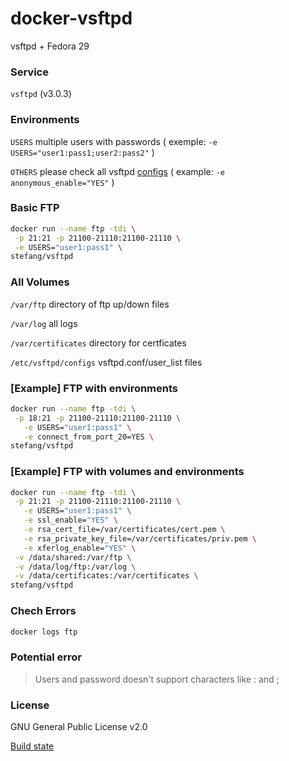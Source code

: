 # docker-vsftpd

vsftpd + Fedora 29

### Service
 
`vsftpd` (v3.0.3)

### Environments

`USERS` multiple users with passwords ( exemple: ```-e USERS="user1:pass1;user2:pass2"``` ) 

`OTHERS` please check all vsftpd [configs](http://vsftpd.beasts.org/vsftpd_conf.html) ( example: ```-e anonymous_enable="YES"``` ) 
      
### Basic FTP

```bash 
docker run --name ftp -tdi \
 -p 21:21 -p 21100-21110:21100-21110 \
 -e USERS="user1:pass1" \
stefang/vsftpd
```

### All Volumes

`/var/ftp` directory of ftp up/down files

`/var/log` all logs

`/var/certificates` directory for certficates

`/etc/vsftpd/configs` vsftpd.conf/user_list files

### [Example] FTP with environments

```bash 
docker run --name ftp -tdi \
 -p 18:21 -p 21100-21110:21100-21110 \
   -e USERS="user1:pass1" \
   -e connect_from_port_20=YES \
stefang/vsftpd
```


### [Example] FTP with volumes and environments

```bash 
docker run --name ftp -tdi \
 -p 21:21 -p 21100-21110:21100-21110 \
   -e USERS="user1:pass1" \
   -e ssl_enable="YES" \
   -e rsa_cert_file=/var/certificates/cert.pem \
   -e rsa_private_key_file=/var/certificates/priv.pem \
   -e xferlog_enable="YES" \
 -v /data/shared:/var/ftp \
 -v /data/log/ftp:/var/log \
 -v /data/certificates:/var/certificates \
stefang/vsftpd
```

### Chech Errors

```bash
docker logs ftp
```

### Potential error

> Users and password doesn't support characters like : and ;
    
### License

GNU General Public License v2.0

    
[Build state](https://cloud.docker.com/repository/docker/stefang/vsftpd/builds)
